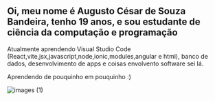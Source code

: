 ## Oi, meu nome é Augusto César de Souza Bandeira, tenho 19 anos, e sou estudante de ciência da computação e programação

Atualmente aprendendo Visual Studio Code (React,vite,jsx,javascript,node,ionic,modules,angular e html), banco de dados, desenvolvimento de apps e coisas envolvento software sei lá.

Aprendendo de pouquinho em pouquinho :)

![images (1)](https://github.com/user-attachments/assets/6db42e9a-1a54-4420-8270-7e9aa6dec19e)

<!--
**Augustocband/augustocband** is a ✨ _special_ ✨ repository because its `README.md` (this file) appears on your GitHub profile.

Here are some ideas to get you started:

- 🔭 I’m currently working on ...
- 🌱 I’m currently learning ...
- 👯 I’m looking to collaborate on ...
- 🤔 I’m looking for help with ...
- 💬 Ask me about ...
- 📫 How to reach me: ...
- 😄 Pronouns: ...
- ⚡ Fun fact: ...
-->
